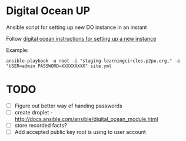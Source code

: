 # Digital Ocean UP

Ansible script for setting up new DO instance in an instant

Follow [digital ocean instructions for setting up a new instance](https://www.digitalocean.com/community/tutorials/initial-server-setup-with-ubuntu-16-04)

Example:

    ansible-playbook -u root -i "staging-learningcircles.p2pu.org," -e "USER=admin PASSWORD=XXXXXXXXX" site.yml


# TODO

- [ ] Figure out better way of handing passwords
- [ ] create droplet - http://docs.ansible.com/ansible/digital_ocean_module.html
- [ ] store recorded facts?
- [ ] Add accepted public key root is using to user account
